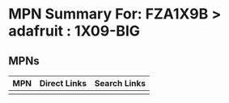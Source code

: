 



# MPN Summary For: FZA1X9B > adafruit : 1X09-BIG

## MPNs
  

|MPN|Direct Links|Search Links|
| :--- | :--- | :--- |
||||
